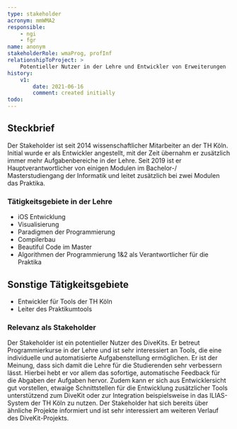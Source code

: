 ```yaml
---
type: stakeholder
acronym: mmWMA2
responsible:
    - ngi
    - fgr
name: anonym
stakeholderRole: wmaProg, profInf
relationshipToProject: >
    Potentieller Nutzer in der Lehre und Entwickler von Erweiterungen
history:
    v1:
        date: 2021-06-16
        comment: created initially
todo:
---
```


## Steckbrief

Der Stakeholder ist seit 2014 wissenschaftlicher Mitarbeiter an der TH Köln. Initial wurde er als Entwickler angestellt, mit der Zeit übernahm er zusätzlich immer mehr Aufgabenbereiche in der Lehre.
Seit 2019 ist er Hauptverantwortlicher von einigen Modulen im Bachelor-/ Masterstudiengang der Informatik und leitet zusätzlich bei zwei Modulen das Praktika.

### Tätigkeitsgebiete in der Lehre

* iOS Entwicklung
* Visualisierung
* Paradigmen der Programmierung
* Compilerbau
* Beautiful Code im Master
* Algorithmen der Programmierung 1&2 als Verantwortlicher für die Praktika

## Sonstige Tätigkeitsgebiete

* Entwickler für Tools der TH Köln
* Leiter des Praktikumtools

### Relevanz als Stakeholder

Der Stakeholder ist ein potentieller Nutzer des DiveKits. Er betreut Programmierkurse in der Lehre und ist sehr interessiert an Tools, die eine individuelle und automatisierte Aufgabenstellung ermöglichen. Er ist der Meinung, dass sich damit die Lehre für die Studierenden sehr verbessern lässt. Hierbei hebt er vor allem das sofortige, automatische Feedback für die Abgaben der Aufgaben hervor. 
Zudem kann er sich aus Entwicklersicht gut vorstellen, etwaige Schnittstellen für die Entwicklung zusätzlicher Tools unterstützend zum DiveKit oder zur Integration beispielsweise in das ILIAS-System der TH Köln zu nutzen.
Der Stakeholder hat sich bereits über ähnliche Projekte informiert und ist sehr interessiert am weiteren Verlauf des DiveKit-Projekts.